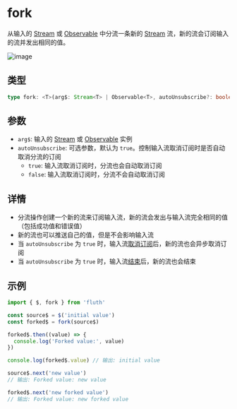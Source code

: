 # fork

从输入的 [Stream](/cn/api/stream#stream) 或 [Observable](/cn/api/observable) 中分流一条新的 [Stream](/cn/api/stream#stream) 流，新的流会订阅输入的流并发出相同的值。

![image](/fork.drawio.svg)

## 类型

```typescript
type fork: <T>(arg$: Stream<T> | Observable<T>, autoUnsubscribe?: boolean) => Stream<T>;
```

## 参数

- `arg$`: 输入的 [Stream](/cn/api/stream#stream) 或 [Observable](/cn/api/observable) 实例
- `autoUnsubscribe`: 可选参数，默认为 `true`。控制输入流取消订阅时是否自动取消分流的订阅
  - `true`: 输入流取消订阅时，分流也会自动取消订阅
  - `false`: 输入流取消订阅时，分流不会自动取消订阅

## 详情

- 分流操作创建一个新的流来订阅输入流，新的流会发出与输入流完全相同的值（包括成功值和错误值）
- 新的流也可以推送自己的值，但是不会影响输入流
- 当 `autoUnsubscribe` 为 `true` 时，输入流[取消订阅](/cn/guide/base#取消订阅)后，新的流也会异步取消订阅
- 当 `autoUnsubscribe` 为 `true` 时，输入流[结束](/cn/guide/base#结束)后，新的流也会结束

## 示例

```typescript
import { $, fork } from 'fluth'

const source$ = $('initial value')
const forked$ = fork(source$)

forked$.then((value) => {
  console.log('Forked value:', value)
})

console.log(forked$.value) // 输出: initial value

source$.next('new value')
// 输出: Forked value: new value

forked$.next('new forked value')
// 输出: Forked value: new forked value
```
